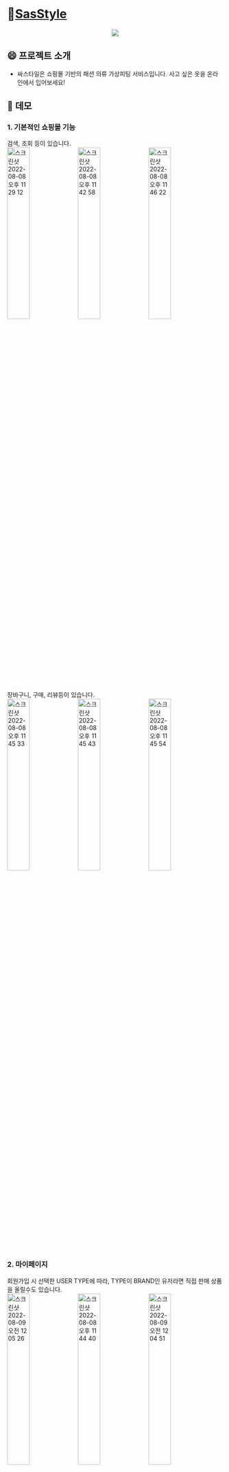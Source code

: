 # :dress:<a href="http://gram-img.s3-website.ap-northeast-2.amazonaws.com/">SasStyle<a>

<p align="center">
  <img src="https://user-images.githubusercontent.com/50149671/183791814-f21f3d88-c36c-4e8e-8ac3-ed5fb666cc87.png">
</p>

## :smile: 프로젝트 소개
- 싸스타일은 쇼핑몰 기반의 패션 의류 가상피팅 서비스입니다. 사고 싶은 옷을 온라인에서 입어보세요!

## 🚀 데모
### 1. 기본적인 쇼핑몰 기능

검색, 조회 등이 있습니다.
<br />
<img width="32%" alt="스크린샷 2022-08-08 오후 11 29 12" src="https://user-images.githubusercontent.com/104143009/183442065-063316dc-a4b2-4b86-85fd-79a3c0424daa.png">
<img width="32%" alt="스크린샷 2022-08-08 오후 11 42 58" src="https://user-images.githubusercontent.com/104143009/183444989-43819b9b-0573-4e01-82ae-1aea931e5c29.png">
<img width="32%" alt="스크린샷 2022-08-08 오후 11 46 22" src="https://user-images.githubusercontent.com/104143009/183445893-3f14b98b-9dee-4792-8455-4ab50b1e8485.png">
<br />
<br />
장바구니, 구매, 리뷰등이 있습니다.
<br />
<img width="32%" alt="스크린샷 2022-08-08 오후 11 45 33" src="https://user-images.githubusercontent.com/104143009/183449227-dbe847ab-8f55-4182-b184-38ba6f2f55db.png">
<img width="32%" alt="스크린샷 2022-08-08 오후 11 45 43" src="https://user-images.githubusercontent.com/104143009/183449241-77d631e6-6512-4b4f-86bb-cfcc332c9058.png">
<img width="32%" alt="스크린샷 2022-08-08 오후 11 45 54" src="https://user-images.githubusercontent.com/104143009/183449250-f1a63c94-a31d-435b-bc0e-4aa9b551acf6.png">
<br />
<br />
<br />

### 2. 마이페이지

회원가입 시 선택한 USER TYPE에 따라, TYPE이 BRAND인 유저라면 직접 판매 상품을 올릴수도 있습니다.
<br />
<img width="32%" alt="스크린샷 2022-08-09 오전 12 05 26" src="https://user-images.githubusercontent.com/104143009/183450017-4bbeef6d-c07d-4849-b11b-fff2e65ed6c6.png">
<img width="32%" alt="스크린샷 2022-08-08 오후 11 44 40" src="https://user-images.githubusercontent.com/104143009/183449743-0c2094c2-e07b-43e7-b20e-91c7b80cd6d3.png">
<img width="32%" alt="스크린샷 2022-08-09 오전 12 04 51" src="https://user-images.githubusercontent.com/104143009/183450194-18f9e73b-5e13-49c9-98b5-469d63bd862c.png">
<br />
<br />

### 3. 피팅서비스

본인의 정면 사진에 옷을 입혀볼 수 있습니다.
<br />
<img width="32%" alt="스크린샷 2022-08-10 오후 3 21 59" src="https://user-images.githubusercontent.com/104143009/183830193-6144e4f7-778c-4d1e-bb71-ae9b3b48b0fe.png">
<img width="32%" alt="스크린샷 2022-08-10 오후 3 22 07" src="https://user-images.githubusercontent.com/104143009/183830200-4cf7ff28-a976-491f-b61e-bba970fac124.png">
<img width="32%" alt="스크린샷 2022-08-10 오후 3 25 47" src="https://user-images.githubusercontent.com/104143009/183830410-cf5a5174-441c-4109-a23a-cd54f1e9edbe.png">
<br />
<br />

## 👬 팀원 소개
<table>
<thead>
<tr>
<th align="center"><a href="https://github.com/kingjaewon2000">김태형</a></th>
<th align="center"><a href="https://github.com/myunbongs">김현빈</a></th>
<th align="center"><a href="https://github.com/pyuung">이경아</a></th>
</tr>
  </thead>
  <tbody>
  <tr>
  <td align="center"><a target="_blank" rel="noopener noreferrer" href="https://avatars.githubusercontent.com/u/67677561?s=400&amp;v=4"><img src="https://user-images.githubusercontent.com/50149671/183793408-6122aec3-3322-47d6-b249-179ed729afaa.png" width="150px" alt="_" style="max-width: 100%;"></a></td>
  <td align="center"><a target="_blank" rel="noopener noreferrer" href="https://avatars.githubusercontent.com/u/59258239?s=400&amp;v=4"><img src="https://user-images.githubusercontent.com/50149671/183793466-97fd5c40-1bb8-4d3b-9961-aabd6ec5cffe.png" width="150px" alt="_" style="max-width: 100%;"></a></td>
  <td align="center"><a target="_blank" rel="noopener noreferrer" href="https://avatars.githubusercontent.com/u/51393021?s=400&amp;v=4"><img src="https://user-images.githubusercontent.com/50149671/183793514-b5ef5cb4-8cac-4f54-bf16-13578a227d6f.png" width="150px" alt="_" style="max-width: 100%;"></a></td>
  </tr>
  <tr>
  <td align="center"> 백엔드 </td>
  <td align="center"> 인공지능</td>
  <td align="center"> 프론트엔드 </td>
  </tr>
  </tbody>
</table>

## ⚡️ 기술 스택
- Java11
- Spring boot 2.7.1
- Spring security
- Spring data jpa
- Spring cloud eureka
- Python
- Django
- Junit5
- H2 Database
- Docker
- Kubernetes
- NaverCloud
- Accordion

## 📌Issue
- [Entity 객체가 Dto를 의존하는 문제](https://github.com/sasstyle/backend/issues/24)
- [마이크로서비스의 서비스를 나누는 경계](https://github.com/sasstyle/backend/issues/34)
- [마이크로서비스의 트랜잭션 관리 방법](https://github.com/sasstyle/backend/issues/29)
